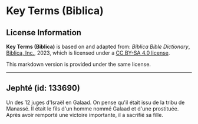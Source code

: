 # Key Terms (Biblica)

## License Information

**Key Terms (Biblica)** is based on and adapted from: _Biblica Bible Dictionary_, [Biblica, Inc.](https://www.biblica.com/), 2023, which is licensed under a [CC BY-SA 4.0 license](https://creativecommons.org/licenses/by-sa/4.0/legalcode.en).

This markdown version is provided under the same license.



--------------------------------

## Jephté (id: 133690)

Un des 12 juges d'Israël en Galaad. On pense qu'il était issu de la tribu de Manassé. Il était le fils d'un homme nommé Galaad et d'une prostituée. Après avoir remporté une victoire importante, il a sacrifié sa fille.


